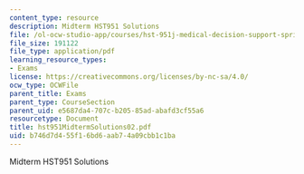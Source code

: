 ```yaml
---
content_type: resource
description: Midterm HST951 Solutions
file: /ol-ocw-studio-app/courses/hst-951j-medical-decision-support-spring-2003/b746d7d455f16bd6aab74a09cbb1c1ba_hst951MidtermSolutions02.pdf
file_size: 191122
file_type: application/pdf
learning_resource_types:
- Exams
license: https://creativecommons.org/licenses/by-nc-sa/4.0/
ocw_type: OCWFile
parent_title: Exams
parent_type: CourseSection
parent_uid: e5687da4-707c-b205-85ad-abafd3cf55a6
resourcetype: Document
title: hst951MidtermSolutions02.pdf
uid: b746d7d4-55f1-6bd6-aab7-4a09cbb1c1ba
---
```

Midterm HST951 Solutions